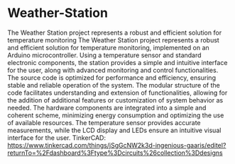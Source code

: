 # Weather-Station
The Weather Station project represents a robust and efficient solution for temperature monitoring
The Weather Station project represents a robust and efficient solution for temperature monitoring, implemented on an Arduino microcontroller. Using a temperature sensor and standard electronic components, the station provides a simple and intuitive interface for the user, along with advanced monitoring and control functionalities.
The source code is optimized for performance and efficiency, ensuring stable and reliable operation of the system. The modular structure of the code facilitates understanding and extension of functionalities, allowing for the addition of additional features or customization of system behavior as needed.
The hardware components are integrated into a simple and coherent scheme, minimizing energy consumption and optimizing the use of available resources. The temperature sensor provides accurate measurements, while the LCD display and LEDs ensure an intuitive visual interface for the user.
TinkerCAD: https://www.tinkercad.com/things/jSgGcNW2k3d-ingenious-gaaris/editel?returnTo=%2Fdashboard%3Ftype%3Dcircuits%26collection%3Ddesigns
